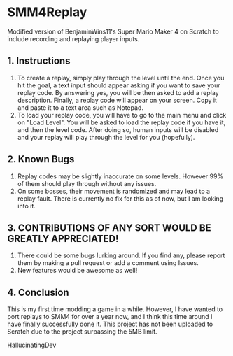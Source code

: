 # SMM4Replay
Modified version of BenjaminWins11's Super Mario Maker 4 on Scratch to include recording and replaying player inputs.

## 1. Instructions
1. To create a replay, simply play through the level until the end. Once you hit the goal, a text input should appear asking if you want to save your replay code. By answering yes, you will be then asked to add a replay description. Finally, a replay code will appear on your screen. Copy it and paste it to a text area such as Notepad.
2. To load your replay code, you will have to go to the main menu and click on "Load Level". You will be asked to load the replay code if you have it, and then the level code. After doing so, human inputs will be disabled and your replay will play through the level for you (hopefully).

## 2. Known Bugs
1. Replay codes may be slightly inaccurate on some levels. However 99% of them should play through without any issues.
2. On some bosses, their movement is randomized and may lead to a replay fault. There is currently no fix for this as of now, but I am looking into it.

## 3. CONTRIBUTIONS OF ANY SORT WOULD BE GREATLY APPRECIATED!
1. There could be some bugs lurking around. If you find any, please report them by making a pull request or add a comment using Issues.
2. New features would be awesome as well!

## 4. Conclusion
This is my first time modding a game in a while. However, I have wanted to port replays to SMM4 for over a year now, and I think this time around I have finally successfully done it. This project has not been uploaded to Scratch due to the project surpassing the 5MB limit.

HallucinatingDev
